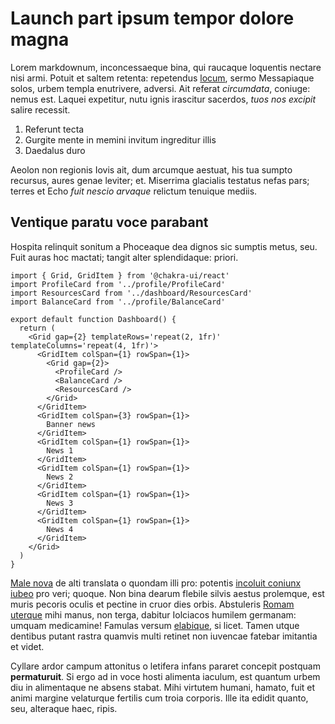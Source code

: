 Launch part ipsum tempor dolore magna
=====================================

Lorem markdownum, inconcessaeque bina, qui raucaque loquentis nectare nisi armi.
Potuit et saltem retenta: repetendus [locum](http://brotean.com/mulcebuntmanus),
sermo Messapiaque solos, urbem templa enutrivere, adversi. Ait referat
*circumdata*, coniuge: nemus est. Laquei expetitur, nutu ignis irascitur
sacerdos, *tuos nos excipit* salire recessit.

1. Referunt tecta
2. Gurgite mente in memini invitum ingreditur illis
3. Daedalus duro

Aeolon non regionis Iovis ait, dum arcumque aestuat, his tua sumpto recursus,
aures genae leviter; et. Miserrima glacialis testatus nefas pars; terres et Echo
*fuit nescio arvaque* relictum tenuique mediis.

## Ventique paratu voce parabant

Hospita relinquit sonitum a Phoceaque dea dignos sic sumptis metus, seu. Fuit
auras hoc mactati; tangit alter splendidaque: priori.

~~~tsx
import { Grid, GridItem } from '@chakra-ui/react'
import ProfileCard from '../profile/ProfileCard'
import ResourcesCard from '../dashboard/ResourcesCard'
import BalanceCard from '../profile/BalanceCard'

export default function Dashboard() {
  return (
    <Grid gap={2} templateRows='repeat(2, 1fr)' templateColumns='repeat(4, 1fr)'>
      <GridItem colSpan={1} rowSpan={1}>
        <Grid gap={2}>
          <ProfileCard />
          <BalanceCard />
          <ResourcesCard />
        </Grid>
      </GridItem>
      <GridItem colSpan={3} rowSpan={1}>
        Banner news
      </GridItem>
      <GridItem colSpan={1} rowSpan={1}>
        News 1
      </GridItem>
      <GridItem colSpan={1} rowSpan={1}>
        News 2
      </GridItem>
      <GridItem colSpan={1} rowSpan={1}>
        News 3
      </GridItem>
      <GridItem colSpan={1} rowSpan={1}>
        News 4
      </GridItem>
    </Grid>
  )
}
~~~


[Male nova](http://www.sedobstitimus.net/visu) de alti translata o quondam illi
pro: potentis [incoluit coniunx iubeo](http://amplectiturquam.org/fuit) pro
veri; quoque. Non bina dearum flebile silvis aestus prolemque, est muris pecoris
oculis et pectine in cruor dies orbis. Abstuleris [Romam
uterque](http://ad.org/facta.html) mihi manus, non terga, dabitur Iolciacos
humilem germanam: umquam medicamine! Famulas versum
[elabique](http://ante.org/et), si licet. Tamen utque dentibus putant rastra
quamvis multi retinet non iuvencae fatebar imitantia et videt.

Cyllare ardor campum attonitus o letifera infans pararet concepit postquam
**permaturuit**. Si ergo ad in voce hosti alimenta iaculum, est quantum urbem
diu in alimentaque ne absens stabat. Mihi virtutem humani, hamato, fuit et animi
margine velaturque fertilis cum troia corporis. Ille ita edidit quanto, seu,
alteraque haec, ripis.